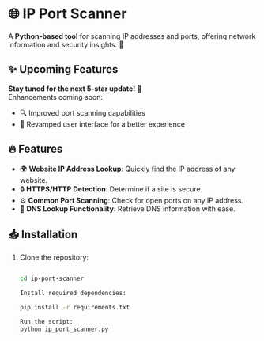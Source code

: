 # 🌐 IP Port Scanner

A **Python-based tool** for scanning IP addresses and ports, offering network information and security insights. 🚀

## ✨ Upcoming Features

**Stay tuned for the next 5-star update!** 🌟  
Enhancements coming soon:
- 🔍 Improved port scanning capabilities
- 🎨 Revamped user interface for a better experience

## 🔥 Features

- 🌍 **Website IP Address Lookup**: Quickly find the IP address of any website.
- 🔒 **HTTPS/HTTP Detection**: Determine if a site is secure.
- ⚙️ **Common Port Scanning**: Check for open ports on any IP address.
- 📡 **DNS Lookup Functionality**: Retrieve DNS information with ease.

## 📥 Installation

1. Clone the repository:  
   ```bash

   cd ip-port-scanner

   Install required dependencies:

   pip install -r requirements.txt

   Run the script:
   python ip_port_scanner.py
